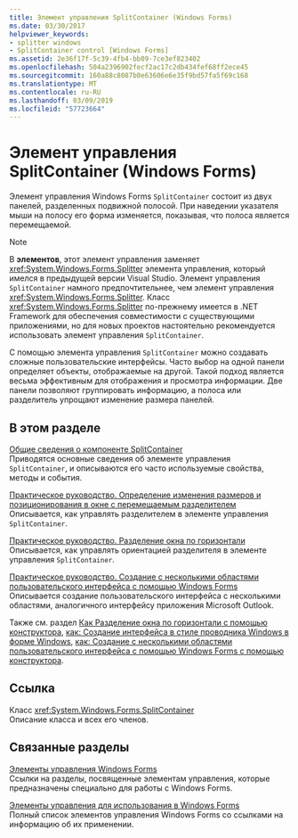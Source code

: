 ```yaml
---
title: Элемент управления SplitContainer (Windows Forms)
ms.date: 03/30/2017
helpviewer_keywords:
- splitter windows
- SplitContainer control [Windows Forms]
ms.assetid: 2e36f17f-5c39-4fb4-bb09-7ce3ef823402
ms.openlocfilehash: 504a2396902fecf2ac17c2db434fef68ff2ece45
ms.sourcegitcommit: 160a88c8087b0e63606e6e35f9bd57fa5f69c168
ms.translationtype: MT
ms.contentlocale: ru-RU
ms.lasthandoff: 03/09/2019
ms.locfileid: "57723664"
---
```

# <a name="splitcontainer-control-windows-forms"></a>Элемент управления SplitContainer (Windows Forms)
Элемент управления Windows Forms `SplitContainer` состоит из двух панелей, разделенных подвижной полосой. При наведении указателя мыши на полосу его форма изменяется, показывая, что полоса является перемещаемой.  
  
> [!NOTE]
>  В **элементов**, этот элемент управления заменяет <xref:System.Windows.Forms.Splitter> элемента управления, который имелся в предыдущей версии Visual Studio. Элемент управления `SplitContainer` намного предпочтительнее, чем элемент управления <xref:System.Windows.Forms.Splitter>. Класс <xref:System.Windows.Forms.Splitter> по-прежнему имеется в .NET Framework для обеспечения совместимости с существующими приложениями, но для новых проектов настоятельно рекомендуется использовать элемент управления `SplitContainer`.  
  
 С помощью элемента управления `SplitContainer` можно создавать сложные пользовательские интерфейсы. Часто выбор на одной панели определяет объекты, отображаемые на другой. Такой подход является весьма эффективным для отображения и просмотра информации. Две панели позволяют группировать информацию, а полоса или разделитель упрощают изменение размера панелей.  
  
## <a name="in-this-section"></a>В этом разделе  
 [Общие сведения о компоненте SplitContainer](splitcontainer-control-overview-windows-forms.md)  
 Приводятся основные сведения об элементе управления `SplitContainer`, и описываются его часто используемые свойства, методы и события.  
  
 [Практическое руководство. Определение изменения размеров и позиционирования в окне с перемещаемым разделителем](how-to-define-resize-and-positioning-behavior-in-a-split-window.md)  
 Описывается, как управлять разделителем в элементе управления `SplitContainer`.  
  
 [Практическое руководство. Разделение окна по горизонтали](how-to-split-a-window-horizontally.md)  
 Описывается, как управлять ориентацией разделителя в элементе управления `SplitContainer`.  
  
 [Практическое руководство. Создание с несколькими областями пользовательского интерфейса с помощью Windows Forms](how-to-create-a-multipane-user-interface-with-windows-forms.md)  
 Описывается создание пользовательского интерфейса с несколькими областями, аналогичного интерфейсу приложения Microsoft Outlook.  
  
 Также см. раздел [Как Разделение окна по горизонтали с помощью конструктора](how-to-split-a-window-horizontally-using-the-designer.md), [как: Создание интерфейса в стиле проводника Windows в форме Windows](how-to-create-a-windows-explorer-style-interface-on-a-windows-form.md), [как: Создание с несколькими областями пользовательского интерфейса с помощью Windows Forms с помощью конструктора](create-a-multipane-user-interface-with-wf-using-the-designer.md).  
  
## <a name="reference"></a>Ссылка  
 Класс <xref:System.Windows.Forms.SplitContainer>  
 Описание класса и всех его членов.  
  
## <a name="related-sections"></a>Связанные разделы  
 [Элементы управления Windows Forms](index.md)  
 Ссылки на разделы, посвященные элементам управления, которые предназначены специально для работы с Windows Forms.  
  
 [Элементы управления для использования в Windows Forms](controls-to-use-on-windows-forms.md)  
 Полный список элементов управления Windows Forms со ссылками на информацию об их применении.
